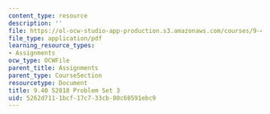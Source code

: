 ```yaml
---
content_type: resource
description: ''
file: https://ol-ocw-studio-app-production.s3.amazonaws.com/courses/9-40-introduction-to-neural-computation-spring-2018/5262d7111bcf17c733cb80c68591ebc9_MIT9_40S18_pset3.pdf
file_type: application/pdf
learning_resource_types:
- Assignments
ocw_type: OCWFile
parent_title: Assignments
parent_type: CourseSection
resourcetype: Document
title: 9.40 S2018 Problem Set 3
uid: 5262d711-1bcf-17c7-33cb-80c68591ebc9
---
```


